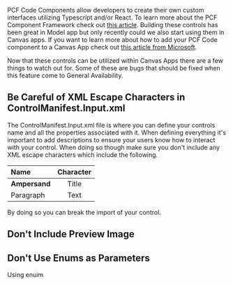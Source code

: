 PCF Code Components allow developers to create their own custom interfaces utilizing Typescript and/or React.  To learn more about the PCF Component Framework check out [this article](https://docs.microsoft.com/en-us/powerapps/developer/component-framework/custom-controls-overview).  Building these controls has been great in Model app but only recently could we also start using them in Canvas apps. If you want to learn more about how to add your PCF Code component to a Canvas App check out [this article from Microsoft](https://docs.microsoft.com/en-us/powerapps/developer/component-framework/component-framework-for-canvas-apps).

Now that these controls can be utilized within Canvas Apps there are a few things to watch out for. Some of these are bugs that should be fixed when this feature come to General Availability. 

## Be Careful of XML Escape Characters in ControlManifest.Input.xml
The ControlManifest.Input.xml file is where you can define your controls name and all the properties associated with it.  When defining everything it's important to add descriptions to ensure your users know how to interact with your control.  When doing so though make sure you don't include any XML escape characters which include the following.

| Name      | Character|
| :---        |    :----:   |
| **Ampersand**      | Title       |
| Paragraph   | Text        |

By doing so you can break the import of your control.

## Don't Include Preview Image

## Don't Use Enums as Parameters
Using enuim
<!--stackedit_data:
eyJoaXN0b3J5IjpbMTg1OTQyODE1OCwtMzA4MjA2NjcwLC03MD
c3NjU4MDRdfQ==
-->